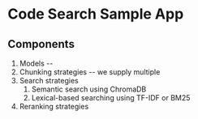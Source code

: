 # Code Search Sample App

## Components

1. Models --
2. Chunking strategies -- we supply multiple
3. Search strategies
    1. Semantic search using ChromaDB
    2. Lexical-based searching using TF-IDF or BM25
4. Reranking strategies

